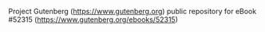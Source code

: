 Project Gutenberg (https://www.gutenberg.org) public repository for
eBook #52315 (https://www.gutenberg.org/ebooks/52315)
